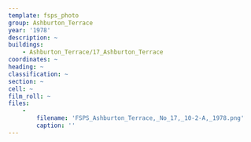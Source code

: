 ```yaml
---
template: fsps_photo
group: Ashburton_Terrace
year: '1978'
description: ~
buildings:
    - Ashburton_Terrace/17_Ashburton_Terrace
coordinates: ~
heading: ~
classification: ~
section: ~
cell: ~
film_roll: ~
files:
    -
        filename: 'FSPS_Ashburton_Terrace,_No_17,_10-2-A,_1978.png'
        caption: ''
---
```

